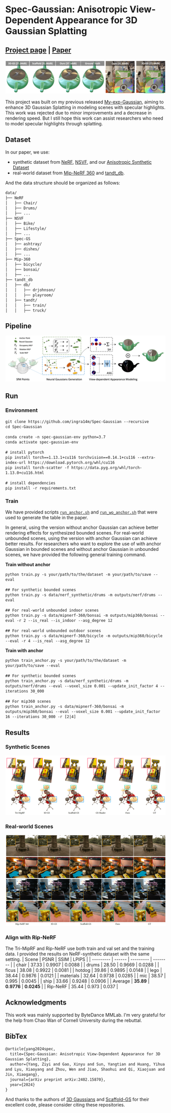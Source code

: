 # Spec-Gaussian: Anisotropic View-Dependent Appearance for 3D Gaussian Splatting

## [Project page](https://ingra14m.github.io/Spec-Gaussian-website/) | [Paper](https://arxiv.org/abs/2402.15870)

![teaser](assets/teaser.png)

This project was built on my previous released [My-exp-Gaussian](https://github.com/ingra14m/My-exp-Gaussian), aiming to enhance 3D Gaussian Splatting in modeling scenes with specular highlights. This work was rejected due to minor improvements and a decrease in rendering speed. But I still hope this work can assist researchers who need to model specular highlights through splatting.

## Dataset

In our paper, we use:

- synthetic dataset from [NeRF](https://drive.google.com/drive/folders/128yBriW1IG_3NJ5Rp7APSTZsJqdJdfc1), [NSVF](https://dl.fbaipublicfiles.com/nsvf/dataset/Synthetic_NSVF.zip), and our [Anisotropic Synthetic Dataset]()
- real-world dataset from [Mip-NeRF 360](https://jonbarron.info/mipnerf360/) and [tandt_db](https://repo-sam.inria.fr/fungraph/3d-gaussian-splatting/datasets/input/tandt_db.zip).

And the data structure should be organized as follows:

```shell
data/
├── NeRF
│   ├── Chair/
│   ├── Drums/
│   ├── ...
├── NSVF
│   ├── Bike/
│   ├── Lifestyle/
│   ├── ...
├── Spec-GS
│   ├── ashtray/
│   ├── dishes/
│   ├── ...
├── Mip-360
│   ├── bicycle/
│   ├── bonsai/
│   ├── ...
├── tandt_db
│   ├── db/
│   │   ├── drjohnson/
│   │   ├── playroom/
│   ├── tandt/
│   │   ├── train/
│   │   ├── truck/
```



## Pipeline

![pipeline](assets/pipeline.png)



## Run

### Environment

```shell
git clone https://github.com/ingra14m/Spec-Gaussian --recursive
cd Spec-Gaussian

conda create -n spec-gaussian-env python=3.7
conda activate spec-gaussian-env

# install pytorch
pip install torch==1.13.1+cu116 torchvision==0.14.1+cu116 --extra-index-url https://download.pytorch.org/whl/cu116
pip install torch-scatter -f https://data.pyg.org/whl/torch-1.13.0+cu116.html

# install dependencies
pip install -r requirements.txt
```



### Train

We have provided scripts [`run_anchor.sh`](https://github.com/ingra14m/Spec-Gaussian/blob/main/run_anchor.sh) and [`run_wo_anchor.sh`](https://github.com/ingra14m/Spec-Gaussian/blob/main/run_wo_anchor.sh) that were used to generate the table in the paper. 

In general, using the version without anchor Gaussian can achieve better rendering effects for synthesized bounded scenes. For real-world unbounded scenes, using the version with anchor Gaussian can achieve better results. For researchers who want to explore the use of with anchor Gaussian in bounded scenes and without anchor Gaussian in unbounded scenes, we have provided the following general training command.

**Train without anchor**

```shell
python train.py -s your/path/to/the/dataset -m your/path/to/save --eval

## For synthetic bounded scenes
python train.py -s data/nerf_synthetic/drums -m outputs/nerf/drums --eval

## For real-world unbounded indoor scenes
python train.py -s data/mipnerf-360/bonsai -m outputs/mip360/bonsai --eval -r 2 --is_real --is_indoor --asg_degree 12

## For real-world unbounded outdoor scenes
python train.py -s data/mipnerf-360/bicycle -m outputs/mip360/bicycle --eval -r 4 --is_real --asg_degree 12
```



**Train with anchor**

```shell
python train_anchor.py -s your/path/to/the/dataset -m your/path/to/save --eval

## For synthetic bounded scenes
python train_anchor.py -s data/nerf_synthetic/drums -m outputs/nerf/drums --eval --voxel_size 0.001 --update_init_factor 4 --iterations 30_000

## For mip360 scenes
python train_anchor.py -s data/mipnerf-360/bonsai -m outputs/mip360/bonsai --eval --voxel_size 0.001 --update_init_factor 16 --iterations 30_000 -r [2|4]
```



## Results

### Synthetic Scenes

![synthetic](assets/synthetic.png)



### Real-world Scenes

![real](assets/real.png)

### Align with Rip-NeRF
The Tri-MipRF and Rip-NeRF use both train and val set and the training data. I provided the results on NeRF-synthetic dataset with the same setting.
| Scene     | PSNR   | SSIM      | LPIPS    |
| --------- | ------ | --------- | -------- |
| chair     | 37.33  | 0.9907    | 0.0088   |
| drums     | 28.50  | 0.9669    | 0.0288   |
| ficus     | 38.08  | 0.9922    | 0.0081   |
| hotdog    | 39.86  | 0.9895    | 0.0148   |
| lego      | 38.44  | 0.9876    | 0.0121   |
| materials | 32.64  | 0.9738    | 0.0285   |
| mic       | 38.57  | 0.995     | 0.0045   |
| ship      | 33.66  | 0.9248    | 0.0906   |
| Average   | **35.89** | **0.9776** | **0.0245** |
| Rip-NeRF   | 35.44 | 0.973 | 0.037 |



## Acknowledgments

This work was mainly supported by ByteDance MMLab. I'm very grateful for the help from Chao Wan of Cornell University during the rebuttal.



## BibTex

```shell
@article{yang2024spec,
  title={Spec-Gaussian: Anisotropic View-Dependent Appearance for 3D Gaussian Splatting},
  author={Yang, Ziyi and Gao, Xinyu and Sun, Yangtian and Huang, Yihua and Lyu, Xiaoyang and Zhou, Wen and Jiao, Shaohui and Qi, Xiaojuan and Jin, Xiaogang},
  journal={arXiv preprint arXiv:2402.15870},
  year={2024}
}
```

And thanks to the authors of [3D Gaussians](https://repo-sam.inria.fr/fungraph/3d-gaussian-splatting/) and [Scaffold-GS](https://github.com/city-super/Scaffold-GS) for their excellent code, please consider citing these repositories.
